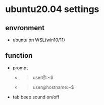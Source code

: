 # ubuntu20.04 settings
## envronment
* ubuntu on WSL(win10/11) 
## function
* prompt
  * >user@:~$
  * >user@hostname:~$
* tab beep sound on/off
